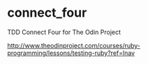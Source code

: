 # connect_four
TDD Connect Four for The Odin Project

http://www.theodinproject.com/courses/ruby-programming/lessons/testing-ruby?ref=lnav
